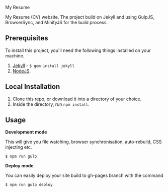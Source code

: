 My Resume


My Resume (CV) website.
The project build on Jekyll and using GulpJS, BrowserSync, and MinifyJS for the build process.

## Prerequisites

To install this project, you'll need the following things installed on your machine.

1. [Jekyll](http://jekyllrb.com/) - `$ gem install jekyll`
2. [NodeJS](http://nodejs.org).

## Local Installation

1. Clone this repo, or download it into a directory of your choice.
2. Inside the directory, run `npm install`.

## Usage

**Development mode**

This will give you file watching, browser synchronisation, auto-rebuild, CSS injecting etc.

```shell
$ npm run gulp
```

**Deploy mode**

You can easily deploy your site build to gh-pages branch with the command
```shell
$ npm run gulp deploy
```

[license-image]: https://img.shields.io/badge/license-ISC-blue.svg
[license-url]: https://github.com/nirgn975/Resume/blob/master/LICENSE
[donate-image]: https://img.shields.io/badge/Donate-PayPal-lightgrey.svg
[donate-url]: https://www.paypal.me/nirgn/2
